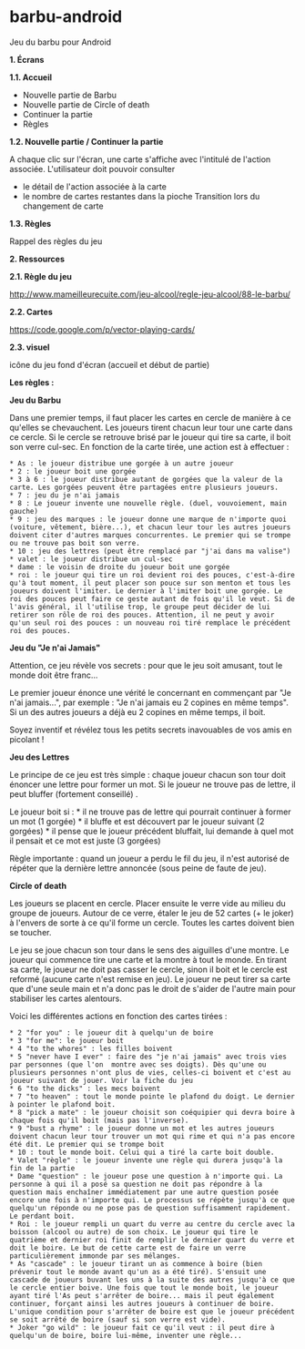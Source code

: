 barbu-android
=============

Jeu du barbu pour Android


**1. Écrans**

**1.1. Accueil**

- Nouvelle partie de Barbu
- Nouvelle partie de Circle of death
- Continuer la partie
- Règles

**1.2. Nouvelle partie / Continuer la partie**

A chaque clic sur l'écran, une carte s'affiche avec l'intitulé de l'action associée.
L'utilisateur doit pouvoir consulter
- le détail de l'action associée à la carte
- le nombre de cartes restantes dans la pioche
Transition lors du changement de carte

**1.3. Règles**

Rappel des règles du jeu

**2. Ressources**

**2.1. Règle du jeu**

http://www.mameilleurecuite.com/jeu-alcool/regle-jeu-alcool/88-le-barbu/

**2.2. Cartes**

https://code.google.com/p/vector-playing-cards/

**2.3. visuel**

icône du jeu
fond d'écran (accueil et début de partie)

**Les règles :**

**Jeu du Barbu**

Dans une premier temps, il faut placer les cartes en cercle de manière à ce qu'elles se chevauchent. Les joueurs tirent chacun leur tour une carte dans ce cercle. Si le cercle se retrouve brisé par le joueur qui tire sa carte, il boit son verre cul-sec. En fonction de la carte tirée, une action est à effectuer :

	* As : le joueur distribue une gorgée à un autre joueur
	* 2 : le joueur boit une gorgée
	* 3 à 6 : le joueur distribue autant de gorgées que la valeur de la carte. Les gorgées peuvent être partagées entre plusieurs joueurs.
	* 7 : jeu du je n'ai jamais
	* 8 : Le joueur invente une nouvelle règle. (duel, vouvoiement, main gauche)
	* 9 : jeu des marques : le joueur donne une marque de n'importe quoi (voiture, vêtement, bière...), et chacun leur tour les autres joueurs doivent citer d'autres marques concurrentes. Le premier qui se trompe ou ne trouve pas boit son verre.
	* 10 : jeu des lettres (peut être remplacé par "j'ai dans ma valise")
	* valet : le joueur distribue un cul-sec
	* dame : le voisin de droite du joueur boit une gorgée
	* roi : le joueur qui tire un roi devient roi des pouces, c'est-à-dire qu'à tout moment, il peut placer son pouce sur son menton et tous les joueurs doivent l'imiter. Le dernier à l'imiter boit une gorgée. Le roi des pouces peut faire ce geste autant de fois qu'il le veut. Si de l'avis général, il l'utilise trop, le groupe peut décider de lui retirer son rôle de roi des pouces. Attention, il ne peut y avoir qu'un seul roi des pouces : un nouveau roi tiré remplace le précédent roi des pouces.

**Jeu du "Je n'ai Jamais"**

Attention, ce jeu révèle vos secrets : pour que le jeu soit amusant, tout le monde doit être franc...

Le premier joueur énonce une vérité le concernant en commençant par "Je n'ai jamais...", par exemple : "Je n'ai jamais eu 2 copines en même temps". Si un des autres joueurs a déjà eu 2 copines en même temps, il boit.

Soyez inventif et révélez tous les petits secrets inavouables de vos amis en picolant !

**Jeu des Lettres**

Le principe de ce jeu est très simple : chaque joueur chacun son tour doit énoncer une lettre pour former un mot. Si le joueur ne trouve pas de lettre, il peut bluffer (fortement conseillé) .

Le joueur boit si :
	* il ne trouve pas de lettre qui pourrait continuer à former un mot (1 gorgée)
	* il bluffe et est découvert par le joueur suivant (2 gorgées)
	* il pense que le joueur précédent bluffait, lui demande à quel mot il pensait et ce mot est juste (3 gorgées)

Règle importante : quand un joueur a perdu le fil du jeu, il n'est autorisé de répéter que la dernière lettre annoncée (sous peine de faute de jeu).

**Circle of death**

Les joueurs se placent en cercle. Placer ensuite le verre vide au milieu du groupe de joueurs. Autour de ce verre, étaler le jeu de 52 cartes (+ le joker) à l'envers de sorte à ce qu'il forme un cercle. Toutes les cartes doivent bien se toucher.

Le jeu se joue chacun son tour dans le sens des aiguilles d'une montre. Le joueur qui commence tire une carte et la montre à tout le monde. En tirant sa carte, le joueur ne doit pas casser le cercle, sinon il boit et le cercle est reformé (aucune carte n'est remise en jeu). Le joueur ne peut tirer sa carte que d'une seule main et n'a donc pas le droit de s'aider de l'autre main pour stabiliser les cartes alentours.

Voici les différentes actions en fonction des cartes tirées :

	* 2 "for you" : le joueur dit à quelqu'un de boire
	* 3 "for me": le joueur boit
	* 4 "to the whores" : les filles boivent
	* 5 "never have I ever" : faire des "je n'ai jamais" avec trois vies par personnes (que l'on  montre avec ses doigts). Dès qu'une ou plusieurs personnes n'ont plus de vies, celles-ci boivent et c'est au joueur suivant de jouer. Voir la fiche du jeu
	* 6 "to the dicks" : les mecs boivent
	* 7 "to heaven" : tout le monde pointe le plafond du doigt. Le dernier à pointer le plafond boit.
	* 8 "pick a mate" : le joueur choisit son coéquipier qui devra boire à chaque fois qu'il boit (mais pas l'inverse).
	* 9 "bust a rhyme" : le joueur donne un mot et les autres joueurs doivent chacun leur tour trouver un mot qui rime et qui n'a pas encore été dit. Le premier qui se trompe boit
	* 10 : tout le monde boit. Celui qui a tiré la carte boit double.
	* Valet "règle" : le joueur invente une règle qui durera jusqu'à la fin de la partie
	* Dame "question" : le joueur pose une question à n'importe qui. La personne à qui il a posé sa question ne doit pas répondre à la question mais enchaîner immédiatement par une autre question posée encore une fois à n'importe qui. Le processus se répète jusqu'à ce que quelqu'un réponde ou ne pose pas de question suffisamment rapidement. Le perdant boit.
	* Roi : le joueur rempli un quart du verre au centre du cercle avec la boisson (alcool ou autre) de son choix. Le joueur qui tire le quatrième et dernier roi finit de remplir le dernier quart du verre et doit le boire. Le but de cette carte est de faire un verre particulièrement immonde par ses mélanges.
	* As "cascade" : le joueur tirant un as commence à boire (bien prévenir tout le monde avant qu'un as a été tiré). S'ensuit une cascade de joueurs buvant les uns à la suite des autres jusqu'à ce que le cercle entier boive. Une fois que tout le monde boit, le joueur ayant tiré l'As peut s'arrêter de boire... mais il peut également continuer, forçant ainsi les autres joueurs à continuer de boire. L'unique condition pour s'arrêter de boire est que le joueur précédent se soit arrêté de boire (sauf si son verre est vide).
	* Joker "go wild" : le joueur fait ce qu'il veut : il peut dire à quelqu'un de boire, boire lui-même, inventer une règle...


